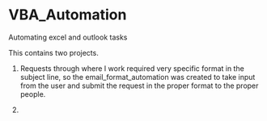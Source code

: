# VBA_Automation
Automating excel and outlook tasks

This contains two projects.  

1. Requests through where I work required very specific format in the subject line,
   so the email_format_automation was created to take input from the user and submit
   the request in the proper format to the proper people. 
   
2. 
   
